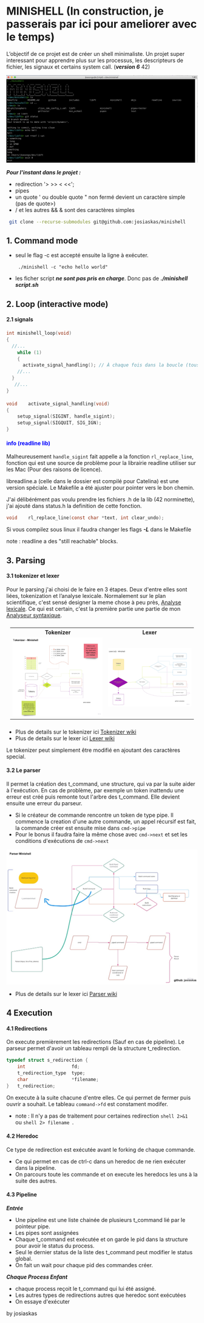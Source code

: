 # MINISHELL (In construction, je passerais par ici pour ameliorer avec le temps)


L’objectif de ce projet est de créer un shell minimaliste.
Un projet super interessant pour apprendre plus sur les processus, les descripteurs de fichier, les signaux et certains system call. (***version 6*** 42)

![minishell_term](./github/screen_term.png)

***Pour l'instant dans le projet :***
- redirection '> >> < <<';
- pipes
- un quote ' ou double quote " non fermé devient un caractère simple (pas de quote>)
- / et les autres && & sont des caractères simples

 ```sh
  git clone --recurse-submodules git@github.com:josiaskas/minishell
 ```
 
## 1. Command mode

- seul le flag -c est accepté ensuite la ligne à exécuter.
  ```shell
   ./minishell -c "echo hello world"  
  ```
- les ficher script ***ne sont pas pris en charge***. Donc pas de ***./minishell script.sh***
## 2. Loop (interactive mode)

#### 2.1 signals
```C
int	minishell_loop(void)
{
  //...
	while (1)
	{
      activate_signal_handling(); // À chaque fois dans la boucle (tous les signaux sont désactivés par certains bout de code)
    //...
  }
   //...
}

void	activate_signal_handling(void)
{
	setup_signal(SIGINT, handle_sigint);
	setup_signal(SIGQUIT, SIG_IGN);
}
```
#### <span style="color:blue">info (readline lib)</span>

Malheureusement `handle_sigint` fait appelle a la fonction `rl_replace_line`, fonction qui est une source de problème pour la librairie readline utiliser sur les Mac (Pour des raisons de licence).

libreadline.a (celle dans le dossier est compilé pour Catelina) est une version spéciale. Le Makefile a été ajuster pour pointer vers le bon chemin.

J'ai délibérément pas voulu prendre les fichiers .h de la lib (42 norminette), j'ai ajouté dans status.h la definition de cette fonction.
```C
void	rl_replace_line(const char *text, int clear_undo);
```

Si vous compilez sous linux il faudra changer les flags ***-L*** dans le Makefile

 note : readline a des "still reachable" blocks.

## 3. Parsing

#### 3.1 tokenizer et lexer

Pour le parsing j'ai choisi de le faire en 3 étapes. Deux d'entre elles sont liées, tokenization et l’analyse lexicale. 
Normalement sur le plan scientifique, c'est sensé designer la meme chose à peu près, [Analyse lexicale](https://fr.wikipedia.org/wiki/Analyse_lexicale). Ce qui est certain, c'est la première partie une partie de mon [Analyseur syntaxique](https://fr.wikipedia.org/wiki/Analyse_syntaxique).

<table style="padding:10px">
  <tr>
	<th>Tokenizer</th>
	<th>Lexer</th>
  </tr>
  <tr>
    <td> 
        <img src="./github/Tokenizer_board.jpeg"  alt="incomplete" width = 500px>
    </td>
    <td> 
         <img src="./github/real_v2_lexer.jpeg"  alt="incomplete" width = 500px>
    </td>
  </tr>
</table>

- Plus de details sur le tokenizer ici [Tokenizer wiki](https://github.com/josiaskas/minishell/wiki/Tokenizer)
- Plus de details sur le lexer ici [Lexer wiki](https://github.com/josiaskas/minishell/wiki/Lexer)

Le tokenizer peut simplement être modifié en ajoutant des caractères special.

#### 3.2 Le parser

Il permet la création des t_command, une structure, qui va par la suite aider à l'exécution. En cas de problème, par exemple un token inattendu une erreur est créé puis remonte tout l'arbre des t_command. Elle devient ensuite une erreur du parseur. 
- Si le créateur de commande rencontre un token de type pipe. Il commence la creation d'une autre commande, un appel récursif est fait, la commande créer est ensuite mise dans `cmd->pipe`
- Pour le bonus il faudra faire la même chose avec `cmd->next` et set les conditions d'exécutions de `cmd->next`

![parser part 2](https://github.com/josiaskas/minishell/blob/5875426d0ce06758f582b8f407b1d7ba1aea160e/github/parser_minishell_board.jpeg)

- Plus de details sur le lexer ici [Parser wiki](https://github.com/josiaskas/minishell/wiki/Parser)

## 4 Execution

#### 4.1 Redirections

On execute premièrement les redirections (Sauf en cas de pipeline).
Le parseur permet d'avoir un tableau rempli de la structure t_redirection.

```C
typedef struct s_redirection {
	int					fd;
	t_redirection_type	type;
	char				*filename;
}	t_redirection;
```

On execute à la suite chacune d'entre elles. Ce qui permet de fermer puis ouvrir a souhait. Le tableau  ``` command->fd ``` est constament modifer.
- note : Il n'y a pas de traitement pour certaines redirection ```shell 2>&1 ``` ou ```shell 2> filename ```. 

#### 4.2 Heredoc

Ce type de redirection est exécutée avant le forking de chaque commande.
- Ce qui permet en cas de ctrl-c dans un heredoc de ne rien exécuter dans la pipeline.
- On parcours toute les commande et on execute les heredocs les uns à la suite des autres.
#### 4.3 Pipeline

***Entrée***
- Une pipeline est une liste chainée de plusieurs t_command lié par le pointeur pipe.
- Les pipes sont assignées 
- Chaque t_command est exécutée et on garde le pid dans la structure pour avoir le status du process. 
- Seul le dernier status de la liste des t_command peut modifier le status global.
- On fait un wait pour chaque pid des commandes créer.

***Chaque Process Enfant***
- chaque process reçoit le t_command qui lui été assigné.
- Les autres types de redirections autres que heredoc sont exécutées
- On essaye d'exécuter

by josiaskas
